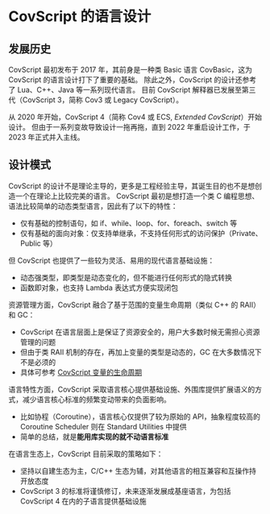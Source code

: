 # CovScript 的语言设计
## 发展历史
CovScript 最初发布于 2017 年，其前身是一种类 Basic 语言 CovBasic，这为 CovScript 的语言设计打下了重要的基础。
除此之外，CovScript 的设计还参考了 Lua、C++、Java 等一系列现代语言。
目前 CovScript 解释器已发展至第三代（CovScript 3，简称 Cov3 或 Legacy CovScript）。

从 2020 年开始，CovScript 4（简称 Cov4 或 ECS, *Extended CovScript*）开始设计。
但由于一系列变故导致设计一拖再拖，直到 2022 年重启设计工作，于 2023 年正式并入主线。
## 设计模式
CovScript 的设计不是理论主导的，更多是工程经验主导，其诞生目的也不是想创造一个在理论上比较完美的语言。
CovScript 最初是想打造一个类 C 编程思想、语法比较简单的动态类型语言，因此有了以下的特性：
 + 仅有基础的控制语句，如 if、while、loop、for、foreach、switch 等
 + 仅有基础的面向对象：仅支持单继承，不支持任何形式的访问保护（Private、Public 等）

但 CovScript 也提供了一些较为灵活、易用的现代语言基础设施：
 + 动态强类型，即类型是动态变化的，但不能进行任何形式的隐式转换
 + 函数即对象，也支持 Lambda 表达式方便实现闭包

资源管理方面，CovScript 融合了基于范围的变量生命周期（类似 C++ 的 RAII）和 GC：
 + CovScript 在语言层面上是保证了资源安全的，用户大多数时候无需担心资源管理的问题
 + 但由于类 RAII 机制的存在，再加上变量的类型是动态的，GC 在大多数情况下不是必须的
 + 具体可参考 [CovScript 变量的生命周期](https://csman.info/doku.php?id=manual:reference:grammar:type_system:main_page#变量的生命周期)

语言特性方面，CovScript 采取语言核心提供基础设施、外围库提供扩展语义的方式，减少语言核心标准的频繁变动带来的负面影响。
 + 比如协程（Coroutine），语言核心仅提供了较为原始的 API，抽象程度较高的 Coroutine Scheduler 则在 Standard Utilities 中提供
 + 简单的总结，就是**能用库实现的就不动语言标准**

在语言生态上，CovScript 目前采取的策略如下：
 + 坚持以自建生态为主，C/C++ 生态为辅，对其他语言的相互兼容和互操作持开放态度
 + CovScript 3 的标准将谨慎修订，未来逐渐发展成基座语言，为包括 CovScript 4 在内的子语言提供基础设施
